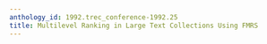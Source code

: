 ```yaml
---
anthology_id: 1992.trec_conference-1992.25
title: Multilevel Ranking in Large Text Collections Using FMRS
---
```

